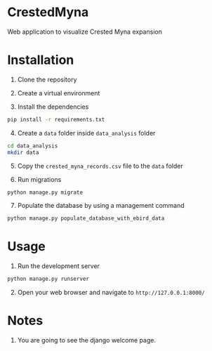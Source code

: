 # CrestedMyna

Web application to visualize Crested Myna expansion


# Installation

1. Clone the repository

2. Create a virtual environment

3. Install the dependencies

```bash
pip install -r requirements.txt
```
4. Create a `data` folder inside `data_analysis` folder

```bash
cd data_analysis
mkdir data
```

5. Copy the `crested_myna_records.csv` file to the `data` folder

6. Run migrations

```bash
python manage.py migrate
```

7. Populate the database by using a management command

```bash
python manage.py populate_database_with_ebird_data
```

# Usage

1. Run the development server

```bash
python manage.py runserver
```

2. Open your web browser and navigate to `http://127.0.0.1:8000/`   


# Notes

1. You are going to see the django welcome page.
